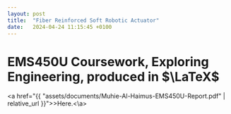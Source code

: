 ```yaml
---
layout: post
title:  "Fiber Reinforced Soft Robotic Actuator"
date:   2024-04-24 11:15:45 +0100
---
```


# EMS450U Coursework, Exploring Engineering, produced in $\LaTeX$


<a href="{{ "assets/documents/Muhie-Al-Haimus-EMS450U-Report.pdf" | relative_url }}">>Here.<\a>
